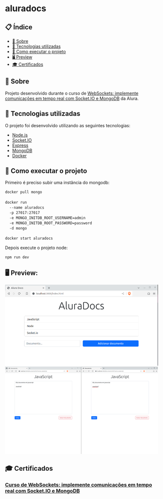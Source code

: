 # aluradocs

## 📋 Índice
- [📖 Sobre](#-Sobre)
- [🚀 Tecnologias utilizadas](#-Tecnologias-utilizadas)
- [📌 Como executar o projeto](#-Como-executar-o-projeto)
- [🖥 Preview](#-Preview)
- [🎓 Certificados](#-Certificados)

## 📖 Sobre
Projeto desenvolvido durante o curso de [WebSockets: implemente comunicações em tempo real com Socket.IO e MongoDB](https://cursos.alura.com.br/course/websockets-comunicacoes-tempo-real-socket-io-mongodb) da Alura.

## 🚀 Tecnologias utilizadas
O projeto foi desenvolvido utilizando as seguintes tecnologias:

- [Node.js](https://nodejs.org/en)
- [Socket.IO](https://socket.io/)
- [Express](https://expressjs.com/)
- [MongoDB](https://www.mongodb.com/pt-br)
- [Docker](https://www.docker.com/)

## 📌 Como executar o projeto

Primeiro é preciso subir uma instância do mongodb:

```bash
docker pull mongo

docker run
  --name aluradocs
  -p 27017:27017
  -e MONGO_INITDB_ROOT_USERNAME=admin
  -e MONGO_INITDB_ROOT_PASSWORD=password
  -d mongo

docker start aluradocs
```

Depois execute o projeto node:
```bash
npm run dev
```

## 🖥 Preview:
<p align="center">
  <img src="screenshot.png" title="screenshot" alt="screenshot do jogo">
  <img src="screenshot02.png" title="screenshot" alt="screenshot do jogo">
</p>

## 🎓 Certificados
### [Curso de WebSockets: implemente comunicações em tempo real com Socket.IO e MongoDB](https://cursos.alura.com.br/certificate/6ce6e460-246e-4dd0-b8b1-44171de391cb?lang=pt_BR)
